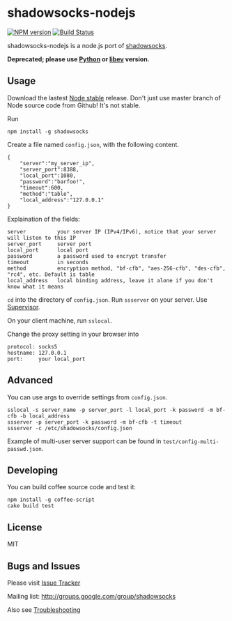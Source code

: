 shadowsocks-nodejs
===========

[![NPM version]][NPM] [![Build Status]][Travis CI]

shadowsocks-nodejs is a node.js port of [shadowsocks].

**Deprecated; please use [Python] or [libev] version.**

Usage
-----------

Download the lastest [Node stable] release. Don't just use master branch of
Node source code from Github! It's not stable.

Run
    
    npm install -g shadowsocks

Create a file named `config.json`, with the following content.

    {
        "server":"my_server_ip",
        "server_port":8388,
        "local_port":1080,
        "password":"barfoo!",
        "timeout":600,
        "method":"table",
        "local_address":"127.0.0.1"
    }

Explaination of the fields:

    server          your server IP (IPv4/IPv6), notice that your server will listen to this IP
    server_port     server port
    local_port      local port
    password        a password used to encrypt transfer
    timeout         in seconds
    method          encryption method, "bf-cfb", "aes-256-cfb", "des-cfb", "rc4", etc. Default is table
    local_address   local binding address, leave it alone if you don't know what it means

`cd` into the directory of `config.json`. Run `ssserver` on your server. Use [Supervisor].

On your client machine, run `sslocal`.

Change the proxy setting in your browser into

    protocol: socks5
    hostname: 127.0.0.1
    port:     your local_port

Advanced
------------

You can use args to override settings from `config.json`.

    sslocal -s server_name -p server_port -l local_port -k password -m bf-cfb -b local_address
    ssserver -p server_port -k password -m bf-cfb -t timeout
    ssserver -c /etc/shadowsocks/config.json

Example of multi-user server support can be found in `test/config-multi-passwd.json`.

Developing
-----------------------------

You can build coffee source code and test it:

    npm install -g coffee-script
    cake build test

License
-----------------
MIT

Bugs and Issues
----------------
Please visit [Issue Tracker]

Mailing list: http://groups.google.com/group/shadowsocks

Also see [Troubleshooting]


[Build Status]:    https://img.shields.io/travis/clowwindy/shadowsocks-nodejs/master.svg?style=flat
[Issue Tracker]:   https://github.com/clowwindy/shadowsocks-nodejs/issues?state=open
[NPM]:             https://www.npmjs.org/package/shadowsocks
[NPM version]:     https://img.shields.io/npm/v/shadowsocks.svg?style=flat
[libev]:           https://github.com/madeye/shadowsocks-libev
[Python]:          https://github.com/clowwindy/shadowsocks
[Travis CI]:       https://travis-ci.org/clowwindy/shadowsocks-nodejs
[shadowsocks]:     https://github.com/clowwindy/shadowsocks
[Supervisor]:      https://github.com/clowwindy/shadowsocks-nodejs/wiki/Configure-Shadowsocks-nodejs-with-Supervisor
[Node stable]:     http://nodejs.org/
[Troubleshooting]: https://github.com/clowwindy/shadowsocks/wiki/Troubleshooting
